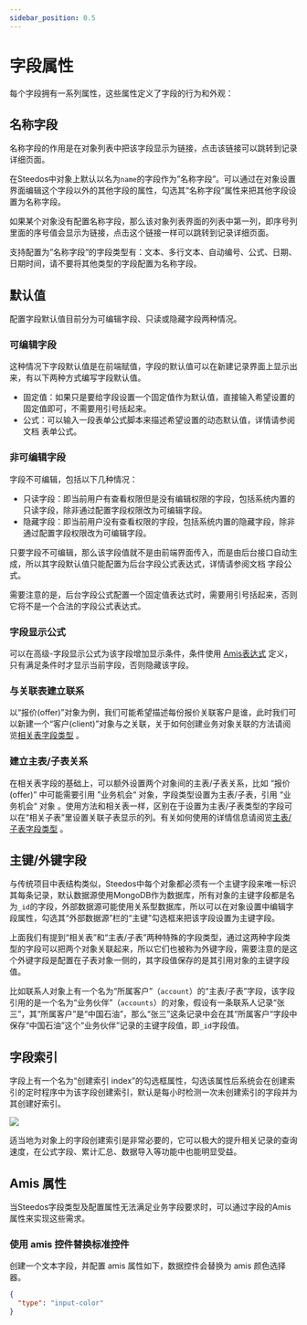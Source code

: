 ```yaml
---
sidebar_position: 0.5
---
```


# 字段属性

每个字段拥有一系列属性，这些属性定义了字段的行为和外观：

## 名称字段

名称字段的作用是在对象列表中把该字段显示为链接，点击该链接可以跳转到记录详细页面。

在Steedos中对象上默认以名为`name`的字段作为”名称字段”。可以通过在对象设置界面编辑这个字段以外的其他字段的属性，勾选其“名称字段”属性来把其他字段设置为名称字段。

如果某个对象没有配置名称字段，那么该对象列表界面的列表中第一列，即序号列里面的序号值会显示为链接，点击这个链接一样可以跳转到记录详细页面。

支持配置为”名称字段“的字段类型有：文本、多行文本、自动编号、公式、日期、日期时间，请不要将其他类型的字段配置为名称字段。

## 默认值
配置字段默认值目前分为可编辑字段、只读或隐藏字段两种情况。

### 可编辑字段
这种情况下字段默认值是在前端赋值，字段的默认值可以在新建记录界面上显示出来，有以下两种方式编写字段默认值。

- 固定值：如果只是要给字段设置一个固定值作为默认值，直接输入希望设置的固定值即可，不需要用引号括起来。
- 公式：可以输入一段表单公式脚本来描述希望设置的动态默认值，详情请参阅文档 表单公式。
​
### 非可编辑字段
字段不可编辑，包括以下几种情况：

- 只读字段：即当前用户有查看权限但是没有编辑权限的字段，包括系统内置的只读字段，除非通过配置字段权限改为可编辑字段。
- 隐藏字段：即当前用户没有查看权限的字段，包括系统内置的隐藏字段，除非通过配置字段权限改为可编辑字段。

只要字段不可编辑，那么该字段值就不是由前端界面传入，而是由后台接口自动生成，所以其字段默认值只能配置为后台字段公式表达式，详情请参阅文档 字段公式。

需要注意的是，后台字段公式配置一个固定值表达式时，需要用引号括起来，否则它将不是一个合法的字段公式表达式。

### 字段显示公式

可以在高级-字段显示公式为该字段增加显示条件，条件使用 [Amis表达式](https://aisuda.bce.baidu.com/amis/zh-CN/docs/concepts/expression) 定义，只有满足条件时才显示当前字段，否则隐藏该字段。

### 与关联表建立联系

以“报价(offer)”对象为例，我们可能希望描述每份报价关联客户是谁，此时我们可以新建一个“客户(client)”对象与之关联，关于如何创建业务对象关联的方法请阅览[相关表字段类型](../fields/relationship#相关表关系字段) 。

### 建立主表/子表关系

在相关表字段的基础上，可以额外设置两个对象间的主表/子表关系，比如 “报价(offer)” 中可能需要引用 ”业务机会“ 对象，字段类型设置为主表/子表，引用 “业务机会“ 对象 。使用方法和相关表一样，区别在于设置为主表/子表类型的字段可以在“相关子表”里设置关联子表显示的列。有关如何使用的详情信息请阅览[主表/子表字段类型](../fields/relationship#主表子表关系字段) 。

## 主键/外键字段

与传统项目中表结构类似，Steedos中每个对象都必须有一个主键字段来唯一标识其每条记录，默认数据源使用MongoDB作为数据库，所有对象的主键字段都是名为`_id`的字段，外部数据源可能使用关系型数据库，所以可以在对象设置中编辑字段属性，勾选其“外部数据源”栏的“主键”勾选框来把该字段设置为主键字段。

上面我们有提到“相关表”和“主表/子表”两种特殊的字段类型，通过这两种字段类型的字段可以把两个对象关联起来，所以它们也被称为外键字段，需要注意的是这个外键字段是配置在子表对象一侧的，其字段值保存的是其引用对象的主键字段值。

比如联系人对象上有一个名为“所属客户”（`account`）的“主表/子表”字段，该字段引用的是一个名为“业务伙伴”（`accounts`）的对象，假设有一条联系人记录“张三”，其“所属客户”是“中国石油”，那么“张三”这条记录中会在其“所属客户“字段中保存“中国石油”这个“业务伙伴”记录的主键字段值，即`_id`字段值。

## 字段索引

字段上有一个名为“创建索引 index”的勾选框属性，勾选该属性后系统会在创建索引的定时程序中为该字段创建索引，默认是每小时检测一次未创建索引的字段并为其创建好索引。

![](https://console.steedos.cn/api/files/images/gimrJBva6J6bmRz2J)


适当地为对象上的字段创建索引是非常必要的，它可以极大的提升相关记录的查询速度，在公式字段、累计汇总、数据导入等功能中也能明显受益。

## Amis 属性

当Steedos字段类型及配置属性无法满足业务字段要求时，可以通过字段的Amis属性来实现这些需求。

### 使用 amis 控件替换标准控件

创建一个文本字段，并配置 amis 属性如下，数据控件会替换为 amis 颜色选择器。

```json
{
  "type": "input-color"
}
```


